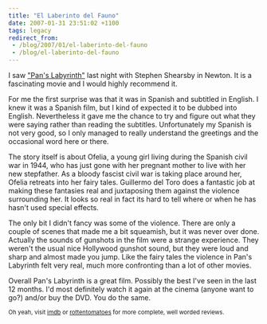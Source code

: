 ```yaml
---
title: "El Laberinto del Fauno"
date: 2007-01-31 23:51:02 +1100
tags: legacy
redirect_from:
 - /blog/2007/01/el-laberinto-del-fauno
 - /blog/el-laberinto-del-fauno
---
```


I saw <a href="http://www.panslabyrinth.com/" target="_blank">"Pan's Labyrinth"</a> last night with Stephen Shearsby in Newton. It is a fascinating movie and I would highly recommend it.

For me the first surprise was that it was in Spanish and subtitled in English. I knew it was a Spanish film, but I kind of expected it to be dubbed into English. Nevertheless it gave me the chance to try and figure out what they were saying rather than reading the subtitles. Unfortunately my Spanish is not very good, so I only managed to really understand the greetings and the occasional word here or there.

The story itself is about Ofelia, a young girl living during the Spanish civil war in 1944, who has just gone with her pregnant mother to live with her new stepfather. As a bloody fascist civil war is taking place around her, Ofelia retreats into her fairy tales. Guillermo del Toro does a fantastic job at making these fantasies real and juxtaposing them against the violence surrounding her. It looks so real in fact its hard to tell where or when he has hasn't used special effects.

The only bit I didn't fancy was some of the violence. There are only a couple of scenes that made me a bit squeamish, but it was never over done. Actually the sounds of gunshots in the film were a strange experience. They weren't the usual nice Hollywood gunshot sound, but they were loud and sharp and almost made you jump. Like the fairy tales the violence in Pan's Labyrinth felt very real, much more confronting than a lot of other movies.

Overall Pan's Labyrinth is a great film. Possibly the best I've seen in the last 12 months. I'd most definitely watch it again at the cinema (anyone want to go?) and/or buy the DVD. You do the same.


<small>Oh yeah, visit <a href="http://www.imdb.com/title/tt0457430/" target="_blank">imdb</a> or <a href="http://www.rottentomatoes.com/m/pans_labyrinth/" target="_blank">rottentomatoes</a> for more complete, well worded reviews.</small>
<!--break-->
